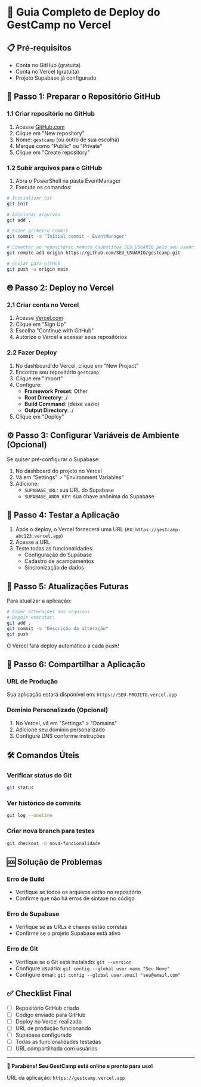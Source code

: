 # 🚀 Guia Completo de Deploy do GestCamp no Vercel

## 📋 Pré-requisitos
- Conta no GitHub (gratuita)
- Conta no Vercel (gratuita)
- Projeto Supabase já configurado

## 🔧 Passo 1: Preparar o Repositório GitHub

### 1.1 Criar repositório no GitHub
1. Acesse [GitHub.com](https://github.com)
2. Clique em "New repository"
3. Nome: `gestcamp` (ou outro de sua escolha)
4. Marque como "Public" ou "Private"
5. Clique em "Create repository"

### 1.2 Subir arquivos para o GitHub
1. Abra o PowerShell na pasta EventManager
2. Execute os comandos:

```bash
# Inicializar Git
git init

# Adicionar arquivos
git add .

# Fazer primeiro commit
git commit -m "Initial commit - EventManager"

# Conectar ao repositório remoto (substitua SEU_USUARIO pelo seu usuário GitHub)
git remote add origin https://github.com/SEU_USUARIO/gestcamp.git

# Enviar para GitHub
git push -u origin main
```

## 🌐 Passo 2: Deploy no Vercel

### 2.1 Criar conta no Vercel
1. Acesse [Vercel.com](https://vercel.com)
2. Clique em "Sign Up"
3. Escolha "Continue with GitHub"
4. Autorize o Vercel a acessar seus repositórios

### 2.2 Fazer Deploy
1. No dashboard do Vercel, clique em "New Project"
2. Encontre seu repositório `gestcamp`
3. Clique em "Import"
4. Configure:
   - **Framework Preset**: Other
   - **Root Directory**: ./
   - **Build Command**: (deixe vazio)
   - **Output Directory**: ./
5. Clique em "Deploy"

## ⚙️ Passo 3: Configurar Variáveis de Ambiente (Opcional)

Se quiser pré-configurar o Supabase:

1. No dashboard do projeto no Vercel
2. Vá em "Settings" > "Environment Variables"
3. Adicione:
   - `SUPABASE_URL`: sua URL do Supabase
   - `SUPABASE_ANON_KEY`: sua chave anônima do Supabase

## 🎯 Passo 4: Testar a Aplicação

1. Após o deploy, o Vercel fornecerá uma URL (ex: `https://gestcamp-abc123.vercel.app`)
2. Acesse a URL
3. Teste todas as funcionalidades:
   - Configuração do Supabase
   - Cadastro de acampamentos
   - Sincronização de dados

## 🔄 Passo 5: Atualizações Futuras

Para atualizar a aplicação:

```bash
# Fazer alterações nos arquivos
# Depois executar:
git add .
git commit -m "Descrição da alteração"
git push
```

O Vercel fará deploy automático a cada push!

## 📱 Passo 6: Compartilhar a Aplicação

### URL de Produção
Sua aplicação estará disponível em:
`https://SEU-PROJETO.vercel.app`

### Domínio Personalizado (Opcional)
1. No Vercel, vá em "Settings" > "Domains"
2. Adicione seu domínio personalizado
3. Configure DNS conforme instruções

## 🛠️ Comandos Úteis

### Verificar status do Git
```bash
git status
```

### Ver histórico de commits
```bash
git log --oneline
```

### Criar nova branch para testes
```bash
git checkout -b nova-funcionalidade
```

## 🆘 Solução de Problemas

### Erro de Build
- Verifique se todos os arquivos estão no repositório
- Confirme que não há erros de sintaxe no código

### Erro de Supabase
- Verifique se as URLs e chaves estão corretas
- Confirme se o projeto Supabase está ativo

### Erro de Git
- Verifique se o Git está instalado: `git --version`
- Configure usuário: `git config --global user.name "Seu Nome"`
- Configure email: `git config --global user.email "seu@email.com"`

## ✅ Checklist Final

- [ ] Repositório GitHub criado
- [ ] Código enviado para GitHub
- [ ] Deploy no Vercel realizado
- [ ] URL de produção funcionando
- [ ] Supabase configurado
- [ ] Todas as funcionalidades testadas
- [ ] URL compartilhada com usuários

---

**🎉 Parabéns! Seu GestCamp está online e pronto para uso!**

URL da aplicação: `https://gestcamp.vercel.app`